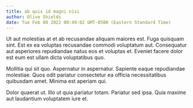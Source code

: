 ```yaml
---
title: ab quis id magni nisi
author: Olive Shields
date: Tue Feb 08 2022 00:49:02 GMT-0500 (Eastern Standard Time)
---
```

Ut aut molestias at et ab recusandae aliquam maiores est. Fuga quisquam sint. Est ex ea voluptas recusandae commodi voluptatum aut. Consequatur aut asperiores repudiandae natus eos et voluptas et. Eveniet facere dolor est eum est ullam dicta voluptatibus quo.

 Mollitia qui sit quo. Aspernatur in aspernatur. Sapiente eaque repudiandae molestiae. Quos odit pariatur consectetur ea officia necessitatibus quibusdam amet. Minima est aperiam qui.

 Dolor quaerat ut. Illo ut quia pariatur totam. Pariatur sed ipsa. Quia maxime aut laudantium voluptatem iure et.